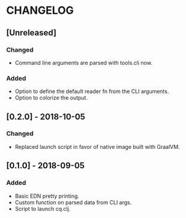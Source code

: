 # CHANGELOG

## [Unreleased]
### Changed
* Command line arguments are parsed with tools.cli now.

### Added
* Option to define the default reader fn from the CLI arguments.
* Option to colorize the output.

## [0.2.0] - 2018-10-05
### Changed
* Replaced launch script in favor of native image built with GraalVM.

## [0.1.0] - 2018-09-05
### Added
* Basic EDN pretty printing.
* Custom function on parsed data from CLI args.
* Script to launch cq.clj.
